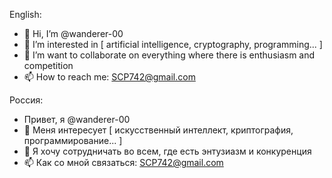 English:
- 👋 Hi, I’m @wanderer-00
- 👀 I’m interested in [ artificial intelligence, cryptography, programming... ]
- 💞️ I’m want to collaborate on everything where there is enthusiasm and competition
- 📫 How to reach me: SCP742@gmail.com

Россия:
- Привет, я @wanderer-00
- 👀 Меня интересует [ искусственный интеллект, криптография, программирование... ]
- 💞️ Я хочу сотрудничать во всем, где есть энтузиазм и конкуренция
- 📫 Как со мной связаться: SCP742@gmail.com

<!---
wanderer-00/wanderer-00 is a ✨ special ✨ repository because its `README.md` (this file) appears on your GitHub profile.
You can click the Preview link to take a look at your changes.
--->
